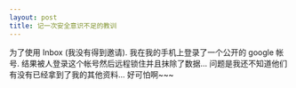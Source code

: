 ```yaml
---
layout: post
title: 记一次安全意识不足的教训
---
```


为了使用 Inbox (我没有得到邀请). 我在我的手机上登录了一个公开的 google 帐号. 结果被人登录这个帐号然后远程锁住并且抹除了数据... 问题是我还不知道他们有没有已经拿到了我的其他资料... 好可怕啊~~~
